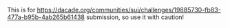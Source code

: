 This is for <https://dacade.org/communities/sui/challenges/19885730-fb83-477a-b95b-4ab265b61438> submission, so use it with caution!

